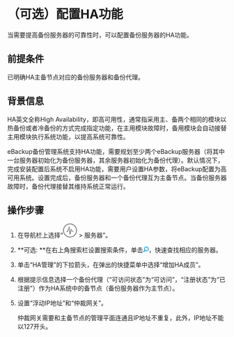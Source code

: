 # （可选）配置HA功能<a name="cbr_03_0064"></a>

当需要提高备份服务器的可靠性时，可以配置备份服务器的HA功能。

## 前提条件<a name="zh-cn_topic_0174676997_section50015881"></a>

已明确HA主备节点对应的备份服务器和备份代理。

## 背景信息<a name="zh-cn_topic_0174676997_section47489750"></a>

HA英文全称High Availability，即高可用性，通常指采用主、备两个相同的模块以热备份或者冷备份的方式完成指定功能，在主用模块故障时，备用模块会自动接替主用模块执行系统功能，以提高系统可靠性。

eBackup备份管理系统支持HA功能，需要规划至少两个eBackup服务器（将其中一台服务器初始化为备份服务器，其余服务器初始化为备份代理）。默认情况下，完成安装配置后系统不启用HA功能，需要用户设置HA参数，将eBackup配置为高可用系统。设置完成后，备份服务器和一个备份代理互为主备节点。当备份服务器故障时，备份代理接替其维持系统正常运行。

## 操作步骤<a name="zh-cn_topic_0174676997_section174741713114511"></a>

1.  在导航栏上选择“![](figures/icon-task.png)  \> 服务器”。
2.  **可选: **在右上角搜索栏设置搜索条件，单击![](figures/icon-search.png)，快速查找相应的服务器。
3.  单击“HA管理”的下拉箭头，在弹出的快捷菜单中选择“增加HA成员”。
4.  根据提示信息选择一个备份代理（“可访问状态”为“可访问”，“注册状态”为“已注册”）作为HA系统中的备节点（备份服务器作为主节点）。
5.  设置“浮动IP地址”和“仲裁网关”。

    仲裁网关需要和主备节点的管理平面连通且IP地址不重复，此外，IP地址不能以127开头。


